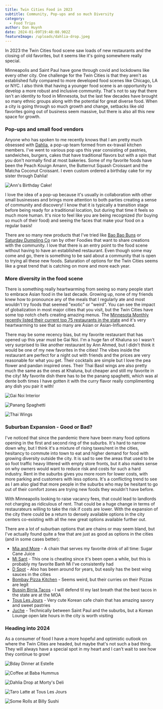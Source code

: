 ```yaml
---
title: Twin Cities Food in 2023
subtitle: Community, Pop-ups and so much Diversity
category:
  - Food Trips
author: Dan Huynh
date: 2024-01-09T19:48:08.902Z
featureImage: /uploads/dahlia-drop.jpeg
---
```

In 2023 the Twin Cities food scene saw loads of new restaurants and the closing of old favorites, but it seems like it's going somewhere really special.

Minneapolis and Saint Paul have gone through covid and lockdowns like every other city. One challenge for the Twin Cities is that they aren't as established fully compared to more developed food scenes like Chicago, LA or NYC. I also think that having a younger food scene is an opportunity to develop a more robust and inclusive community. That's not to say that there isn't an identity to food in Minnesota, but the last few decades have brought so many ethnic groups along with the potential for great diverse food. When a city is going through so much growth and change, setbacks like old favorites going out of business seem massive, but there is also all this new space for growth.

### Pop-ups and small food vendors

Anyone who has spoken to me recently knows that I am pretty much obsessed with [Dahlia](https://www.eatatdahlia.com), a pop-up team formed from ex-travail kitchen members. I've went to various pop ups this year consisting of pastries, sandwiches, burgers, cakes that have traditional flavors but with a spin that you don't normally find at most bakeries. Some of my favorite foods have been the Peach Kouign Amann, the Butternut Squash Croissant and the Matcha Coconut Croissant. I even custom ordered a birthday cake for my sister through Dahlia! 

![Ann's Birthday Cake!](/uploads/ann-bday-cake.jpeg )

I love the idea of a pop-up because it's usually in collaboration with other small businesses and brings more attention to both parties creating a sense of community and discovery! I know that it is typically a transition stage before being ready for a traditional location, but during that time it feels so much more human. It's nice to feel like you are being recognized (for buying so much of their food) and seeing the faces that make your food on a regular basis!

There are so many new products that I've tried like [Bao Bao Buns](https://baobaobuns.com) or [Saturday Dumpling Co](https://www.saturdaydumpling.com) ran by other Foodies that want to share creations with the community. I love that there is an entry point to the food scene without having to have an established restaurant. Even though some may come and go, there is something to be said about a community that is open to trying all these new foods. Saturation of options for the Twin Cities seems like a great trend that is catching on more and more each year.

### More diversity in the food scene

There is something really heartwarming from seeing so many people start to embrace Asian food in the last decade. Growing up, none of my friends knew how to pronounce any of the meals that I regularly ate and most wouldn't try foods that seemed "exotic" or "weird". You can see the impact of globalization in most major cities that you visit, but the Twin Cities have some top notch chefs creating amazing menus. The [Minnesota Monthly recently listed their current top 75 restaurants in the state](https://www.minnesotamonthly.com/top-75-restaurants/) and it's very heartwarming to see that so many are Asian or Asian-Influenced. 

There may be some recency bias, but my favorite restaurant that has opened up this year must be Gai Noi. I'm a huge fan of Khaluna so I wasn't very surprised to like another restaurant by Ann Ahmed, but I didn't think it would be one of my new favorites in the cities! The vibes inside the restaurant are perfect for a night out with friends and the prices are very reasonable for what you get. Their cocktails are simple but I love the pea flower and pandan inspired ones. Their Thai Basil wings are also pretty much the same as the ones at Khaluna, but cheaper and still my favorite in the city! My favorite dish there has to be the panang spaghetti, which was al dente both times I have gotten it with the curry flavor really complimenting any dish you pair it with!

![Gai Noi Interior](/uploads/gai-noi-vibes.jpeg )

![Panang Spaghetti](/uploads/gai-noi-panang-spaghetti.jpeg)

![Thai Wings](/uploads/gai-noi-thai-wings.jpeg)

### Suburban Expansion - Good or Bad?

I've noticed that since the pandemic there have been many food options opening in the first and second ring of the suburbs. It's hard to narrow down why, but I think it's a mixture of rising taxes/rent in the cities, hesitancy to commute into town to eat and higher demand for food with growing diversity outside the city. It is sad to see the areas that used to be so foot traffic heavy littered with empty store fronts, but it also makes sense on why owners would want to reduce risk and costs for such a hard industry. Rent in the suburbs gives you more room for lower costs, with more parking and customers with less options. It's a conflicting trend to see as I am also glad that more people in the suburbs who may be hesitant to go out of their comfort zones are trying new foods they wouldn't have before.

With Minneapolis looking to raise vacancy fees, that could lead to landlords not charging as ridiculous of rent. That could be a huge change in terms of restaurateurs willing to take the risk if costs are lower. With the expansion of the city there could be a return to densely available options in the city centers co-existing with all the new great options available further out.

There are a lot of suburban options that are chains or may seem bland, but I've actually found quite a few that are just as good as options in the cities (and in some cases better):

* [Mia and More](https://www.google.com/maps/place/M%C3%ADa+and+More+Minnesota/@45.1942004,-93.2320769,15z/data=!4m2!3m1!1s0x0:0xfac3b10277ad6909?sa=X&ved=2ahUKEwj5pOD7oMyDAxWml4kEHSUWCJsQ_BJ6BAgPEAA) - A chain that serves my favorite drink of all time: Sugar Cane Juice
* [Mi Sant](https://www.google.com/maps/place/Mi-Sant+Kitchen+%26+Bakery/@45.0608595,-93.3232662,12z/data=!4m10!1m2!2m1!1smi+sant!3m6!1s0x52b32bd7df748b4d:0xbb439fcbe1f13b6d!8m2!3d45.0111787!4d-93.179322!15sCgdtaSBzYW50IgOIAQFaCSIHbWkgc2FudJIBFXZpZXRuYW1lc2VfcmVzdGF1cmFudOABAA!16s%2Fg%2F11n0d40q5b?entry=ttu) - This one is cheating since it's been open a while, but this is probably my favorite Banh Mi I've consistently had
* [D Spot](https://www.google.com/maps/place/D-Spot/@44.9610501,-92.966346,17z/data=!3m1!4b1!4m6!3m5!1s0x87f7d7df42e780af:0x417e9a33069b8a7f!8m2!3d44.9610464!4d-92.9614751!16s%2Fg%2F11c3k6jsbz?entry=ttu) - Also has been around for years, but easily has the best wing sauces in the cities
* [Bombay Pizza Kitchen](https://www.google.com/maps/place/Bombay+Pizza+Kitchen/@44.848932,-93.4309107,12.1z/data=!4m6!3m5!1s0x87f61992111e6505:0x3622f1474e3de344!8m2!3d44.863469!4d-93.4874652!16s%2Fg%2F11frddfn_3?entry=ttu) - Seems weird, but their curries on their Pizzas are legit
* [Bussin Birria Tacos](https://www.google.com/maps/place/Bussin+Birria+Tacos/@44.8937631,-93.3625127,12.45z/data=!4m6!3m5!1s0x87f62f3c58716f13:0x71b05acea368188f!8m2!3d44.8561895!4d-93.2423763!16s%2Fg%2F11f6d860k_?entry=ttu) - I will defend til my last breath that the best tacos in the state are at the MOA
* [Tous Les Jours](https://www.google.com/maps/place/Tous+Les+Jours+Cafe,+Nicollet+Avenue,+Richfield,+MN/@44.975144,-93.0757601,17z/data=!4m5!3m4!1s0x87f627a4fc57dafb:0xd81a144630a9bac7!8m2!3d44.8830954!4d-93.2775673?entry=ttu) - Very cute Korean cafe chain that has amazing savory and sweet pastries
* [Juche](https://www.google.com/maps/place/Juche/@44.975144,-93.0757601,17z/data=!3m1!4b1!4m6!3m5!1s0x52b2d53dcb09cde1:0xa8d4753992f9dcc5!8m2!3d44.9751402!4d-93.0731852!16s%2Fg%2F11b6hnknd5?entry=ttu) - Technically between Saint Paul and the suburbs, but a Korean Lounge open late hours in the city is worth visiting

### Heading into 2024

As a consumer of food I have a more hopeful and optimistic outlook on where the Twin Cities are headed, but maybe that's not such a bad thing. They will always have a special spot in my heart and I can't wait to see how they continue to grow!

![Bday Dinner at Estelle](/uploads/estelle-bday.jpeg)

![Coffee at Baba Hummus](/uploads/baba-hummus.jpeg)

![Dahlia Drop at Morty's Deli](/uploads/dahlia-at-mortys.jpeg)

![Taro Latte at Tous Les Jours](/uploads/tous-les-jours-mpls.jpeg)

![Some Rolls at Billy Sushi](/uploads/rolls-at-billy.jpeg)